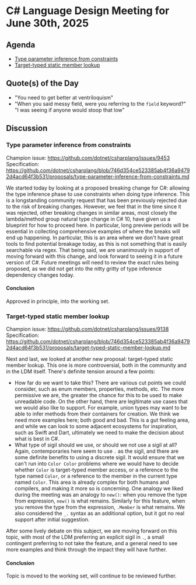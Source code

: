 # C# Language Design Meeting for June 30th, 2025

## Agenda

- [Type parameter inference from constraints](#type-parameter-inference-from-constraints)
- [Target-typed static member lookup](#target-typed-static-member-lookup)

## Quote(s) of the Day

- "You need to get better at ventriloquism"
- "When you said messy field, were you referring to the `field` keyword?" "I was seeing if anyone would stoop that low"

## Discussion

### Type parameter inference from constraints

Champion issue: https://github.com/dotnet/csharplang/issues/9453  
Specification: https://github.com/dotnet/csharplang/blob/746d354ce523385ab4f36a94792d4acd64f3b531/proposals/type-parameter-inference-from-constraints.md

We started today by looking at a proposed breaking change for C#: allowing the type inference phase to use constraints when doing type inference. This is a longstanding
community request that has been previously rejected due to the risk of breaking changes. However, we feel that in the time since it was rejected, other breaking changes
in similar areas, most closely the lambda/method group natural type change in C# 10, have given us a blueprint for how to proceed here. In particular, long preview
periods will be essential in collecting comprehensive examples of where the breaks will end up happening. In particular, this is an area where we don't have great tools
to find potential breakage today, as this is not something that is easily searchable via regex. That being said, we are unanimously in support of moving forward with this
change, and look forward to seeing it in a future version of C#. Future meetings will need to review the exact rules being proposed, as we did not get into the nitty
gritty of type inference dependency changes today.

#### Conclusion

Approved in principle, into the working set.

### Target-typed static member lookup

Champion issue: https://github.com/dotnet/csharplang/issues/9138  
Specification: https://github.com/dotnet/csharplang/blob/746d354ce523385ab4f36a94792d4acd64f3b531/proposals/target-typed-static-member-lookup.md

Next and last, we looked at another new proposal: target-typed static member lookup. This one is more controversial, both in the community and in the LDM itself. There's
definite tension around a few points:

* How far do we want to take this? There are various cut points we could consider, such as enum members, properties, methods, etc. The more permissive we are, the greater
  the chance for this to be used to make unreadable code. On the other hand, there are legitimate use cases that we would also like to support. For example, union types
  may want to be able to infer methods from their containers for creation. We think we need more examples here; both good and bad. This is a gut feeling area, and while
  we can look to some adjacent ecosystems for inspiration, such as Swift and Dart, ultimately we need to make the decision about what is best in C#.
* What type of sigil should we use, or should we not use a sigil at all? Again, contemporaries here seem to use `.` as the sigil, and there are some definite benefits
  to using a discrete sigil. It would ensure that we can't run into `Color Color` problems where we would have to decide whether `Color` is target-typed member access, or
  a reference to the type named `Color`, or a reference to the member in the current type named `Color`. This area is already complex for both humans and compilers, and
  making it more so is concerning. One analogy we liked during the meeting was an analogy to `new()`: when you remove the type from expression, `new()` is what remains.
  Similarly for this feature, when you remove the type from the expression, `.Member` is what remains. We also considered the `_.` syntax as an additional option, but it
  got no real support after initial suggestion.

After some lively debate on this subject, we are moving forward on this topic, with most of the LDM preferring an explicit sigil in `.`, a small contingent preferring
to not take the feature, and a general need to see more examples and think through the impact they will have further.

#### Conclusion

Topic is moved to the working set, will continue to be reviewed further.
